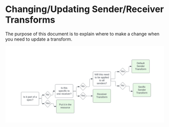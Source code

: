 # Changing/Updating Sender/Receiver Transforms

The purpose of this document is to explain where to make a change when you 
need to update a transform.

![change-transform-diagram.png](change-transform-diagram.png)
